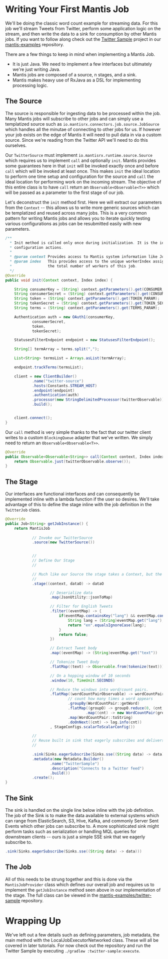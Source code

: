 # Writing Your First Mantis Job

We'll be doing the classic word count example for streaming data. For this job we'll stream Tweets from Twitter, perform some application logic on the stream, and then write the data to a sink for consumption by other Mantis jobs. If you want to follow along check out the [Twitter Sample](https://github.com/Netflix/mantis-examples/tree/master/twitter-sample) project in our [mantis-examples](https://github.com/Netflix/mantis-examples/) repository.

There are a few things to keep in mind when implementing a Mantis Job.

* It is just Java. We need to implement a few interfaces but ultimately we're just writing Java.
* Mantis jobs are composed of a source, n stages, and a sink.
* Mantis makes heavy use of RxJava as a DSL for implementing processing logic.

## The Source
The source is responsible for ingesting data to be processed within the job. Many Mantis jobs will subscribe to other jobs and can simply use a templatized source such as `io.mantisrx.connectors.job.source.JobSource` which handles all the minutae of connecting to other jobs for us. If however your job exists on the edge of Mantis it will need to pull data in via a custom source. Since we're reading from the Twitter API we'll need to do this ourselves.

Our `TwitterSource` must implement `io.mantisrx.runtime.source.Source` which requires us to implement `call` and optionally `init`. Mantis provides some guarantees here in that `init` will be invoked exactly once and before `call` which will be invoked at least once. This makes `init` the ideal location to perform one time setup and configuration for the source and `call` the ideal location for performing work on the incoming stream. The objective of this entire class is to have `call` return an `Observable<Observable<T>>` which will be passed as a parameter to the first stage of our job.

Let's deconstruct the `init` method first. Here we will extract our parameters from the `Context` -- this allows us to write more generic sources which can be templatized and reused across many jobs. This is a very common pattern for writing Mantis jobs and allows you to iterate quickly testing various configurations as jobs can be resubmitted easily with new parameters.
  
```java
/**
  * Init method is called only once during initialization. It is the ideal place to perform one time
  * configuration actions.
  *
  * @param context Provides access to Mantis system information like JobId, Job parameters etc
  * @param index   This provides access to the unique workerIndex assigned to this container. It also provides
  *                the total number of workers of this job.
  */
@Override
public void init(Context context, Index index) {

    String consumerKey = (String) context.getParameters().get(CONSUMER_KEY_PARAM);
    String consumerSecret = (String) context.getParameters().get(CONSUMER_SECRET_PARAM);
    String token = (String) context.getParameters().get(TOKEN_PARAM);
    String tokenSecret = (String) context.getParameters().get(TOKEN_SECRET_PARAM);
    String terms = (String) context.getParameters().get(TERMS_PARAM);

    Authentication auth = new OAuth1(consumerKey,
            consumerSecret,
            token,
            tokenSecret);

    StatusesFilterEndpoint endpoint = new StatusesFilterEndpoint();

    String[] termArray = terms.split(",");

    List<String> termsList = Arrays.asList(termArray);

    endpoint.trackTerms(termsList);

    client = new ClientBuilder()
            .name("twitter-source")
            .hosts(Constants.STREAM_HOST)
            .endpoint(endpoint)
            .authentication(auth)
            .processor(new StringDelimitedProcessor(twitterObservable))
            .build();


    client.connect();
}
```

Our `call` method is very simple thanks to the fact that our twitter client writes to a custom `BlockingQueue` adapter that we've written. We simply need to return an `Observable<Observable<T>>`.

```java
@Override
public Observable<Observable<String>> call(Context context, Index index) {
    return Observable.just(twitterObservable.observe());
}

```

## The Stage

Our interfaces are functional interfaces and can consequently be implemented inline with a lambda function if the user so desires. We'll take advantage of this to define the stage inline with the job definition in the `TwitterJob` class.

```java
@Override
public Job<String> getJobInstance() {
    return MantisJob
            
            // Invoke our TwitterSource
            .source(new TwitterSource())


            //
            // Define Our Stage
            // 

            // Much like our Source the stage takes a Context, but the second parameter is an Observable<T> (String in this case)
            // 
            .stage((context, dataO) -> dataO

                    // Deserialize data
                    .map(JsonUtility::jsonToMap)

                    // Filter for English Tweets
                    .filter((eventMap) -> {
                        if(eventMap.containsKey("lang") && eventMap.containsKey("text")) {
                            String lang = (String)eventMap.get("lang");
                            return "en".equalsIgnoreCase(lang);
                        }
                        return false;
                    })

                    // Extract Tweet body
                    .map((eventMap) -> (String)eventMap.get("text"))

                    // Tokenize Tweet Body
                    .flatMap((text) -> Observable.from(tokenize(text)))

                    // On a hopping window of 10 seconds
                    .window(10, TimeUnit.SECONDS)

                    // Reduce the windows into word/count pairs.
                    .flatMap((wordCountPairObservable) -> wordCountPairObservable
                            // count how many times a word appears
                            .groupBy(WordCountPair::getWord)
                            .flatMap((groupO) -> groupO.reduce(0, (cnt, wordCntPair) -> cnt + 1)
                                    .map((cnt) -> new WordCountPair(groupO.getKey(), cnt))))
                            .map(WordCountPair::toString)
                            .doOnNext((cnt) -> log.info(cnt))
                    , StageConfigs.scalarToScalarConfig())

            //
            // Reuse built in sink that eagerly subscribes and delivers data over SSE
            //

            .sink(Sinks.eagerSubscribe(Sinks.sse((String data) -> data)))
            .metadata(new Metadata.Builder()
                    .name("TwitterSample")
                    .description("Connects to a Twitter feed")
                    .build())
            .create();
}
```

## The Sink
The sink is handled on the single line below inline with the job definition. The job of the Sink is to make the data available to external systems which can range from ElasticSearch, S3, Hive, Kafka, and commonly Server Sent Events which other jobs can subscribe to. A more sophisticated sink might perform tasks such as serialization or handling MQL queries for downstream clients -- ours is just a simple SSE sink that we eagerly subscribe to.

```java
.sink(Sinks.eagerSubscribe(Sinks.sse((String data) -> data)))
```

## The Job

All of this needs to be strung together and this is done via the `MantisJobProvider` class which defines our overall job and requires us to implement the `getJobInstance` method seen above in our implementation of the stage. The full class can be viewed in the [mantis-examples/twitter-sample](https://github.com/Netflix/mantis-examples/tree/master/twitter-sample) repository.

# Wrapping Up

We've left out a few details such as defining parameters, job metadata, the main method with the LocalJobExecutorNetworked class. These will all be covered in later tutorials. For now check out the repository and run the Twitter Sample by executing `./gradlew :twitter-sample:execute`.
